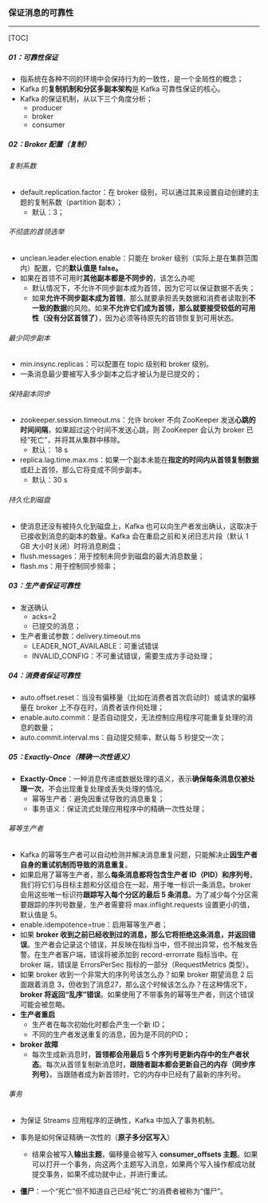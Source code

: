 ### 保证消息的可靠性

------

[TOC]

##### 01：可靠性保证

- 指系统在各种不同的环境中会保持行为的一致性，是一个全局性的概念；
- Kafka 的**复制机制和分区多副本架构**是 Kafka 可靠性保证的核心。
- Kafka 的保证机制，从以下三个角度分析；
  - producer
  - broker
  - consumer

##### 02：Broker 配置（复制）

###### 复制系数

- default.replication.factor：在 broker 级别，可以通过其来设置自动创建的主题的复制系数（partition 副本）；
  - 默认：3；

###### 不彻底的首领选举

- unclean.leader.election.enable：只能在 broker 级别（实际上是在集群范围内）配置，它的**默认值是 false。**
- 如果在首领不可用时**其他副本都是不同步的**，该怎么办呢
  - 默认情况下，不允许不同步副本成为首领，因为它可以保证数据不丢失；
  - 如果**允许不同步副本成为首领**，那么就要承担丢失数据和消费者读取到**不一致的数据**的风险。如果**不允许它们成为首领，那么就要接受较低的可用性（没有分区首领了）**，因为必须等待原先的首领恢复到可用状态。

######  最少同步副本

- min.insync.replicas：可以配置在 topic 级别和 broker 级别。
- 一条消息最少要被写入多少副本之后才被认为是已提交的；

###### 保持副本同步

- zookeeper.session.timeout.ms：允许 broker 不向 ZooKeeper 发送**心跳的时间间隔**，如果超过这个时间不发送心跳，则 ZooKeeper 会认为 broker 已经“死亡”，并将其从集群中移除。
  - 默认： 18 s
- replica.lag.time.max.ms：如果一个副本未能在**指定的时间内从首领复制数据**或赶上首领，那么它将变成不同步副本。
  - 默认：30 s

###### 持久化到磁盘

- 使消息还没有被持久化到磁盘上，Kafka 也可以向生产者发出确认，这取决于已接收到消息的副本的数量。Kafka 会在重启之前和关闭日志片段（默认 1 GB 大小时关闭）时将消息刷盘；
- flush.messages：用于控制未同步到磁盘的最大消息数量；
- flash.ms：用于控制同步频率；

##### 03：生产者保证可靠性

- 发送确认
  - acks=2
  - 已提交的消息；
- 生产者重试参数：delivery.timeout.ms
  - LEADER_NOT_AVAILABLE：可重试错误
  - INVALID_CONFIG：不可重试错误，需要生成方手动处理；

##### 04：消费者保证可靠性

- auto.offset.reset：当没有偏移量（比如在消费者首次启动时）或请求的偏移量在 broker 上不存在时，消费者该作何处理；
- enable.auto.commit：是否自动提交，无法控制应用程序可能重复处理的消息的数量；
- auto.commit.interval.ms：自动提交频率，默认每 5 秒提交一次；

##### 05：Exactly-Once（精确一次性语义）

- **Exactly-Once**：一种消息传递或数据处理的语义，表示**确保每条消息仅被处理一次**，不会出现重复处理或丢失处理的情况。
  - 幂等生产者：避免因重试导致的消息重复；
  - 事务语义：保证流式处理应用程序中的精确一次性处理；

###### 幂等生产者

- Kafka 的幂等生产者可以自动检测并解决消息重复问题，只能解决止**因生产者自身的重试机制而导致的消息重复**。
- 如果启用了幂等生产者，那么**每条消息都将包含生产者 ID（PID）和序列号**。我们将它们与目标主题和分区组合在一起，用于唯一标识一条消息。broker 会用这些唯一标识符**跟踪写入每个分区的最后 5 条消息**。为了减少每个分区需要跟踪的序列号数量，生产者需要将 max.inflight.requests 设置更小的值，默认值是 5。
- enable.idempotence=true：启用幂等生产者；
- 如果 **broker 收到之前已经收到过的消息，那么它将拒绝这条消息，并返回错误**。生产者会记录这个错误，并反映在指标当中，但不抛出异常，也不触发告警。在生产者客户端，错误将被添加到 record-errorrate 指标当中。在 broker 端，错误是 ErrorsPerSec 指标的一部分（RequestMetrics 类型）。
- 如果 broker 收到一个非常大的序列号该怎么办？如果 broker 期望消息 2 后面跟着消息 3，但收到了消息27，那么这个时候该怎么办？在这种情况下，**broker 将返回“乱序”错误**。如果使用了不带事务的幂等生产者，则这个错误可能会被忽略。
- **生产者重启**
  - 生产者在每次初始化时都会产生一个新 ID；
  - 不同的生产者发送重复的消息，因为是不同的PID；
- **broker 故障**
  - 每次生成新消息时，**首领都会用最后 5 个序列号更新内存中的生产者状态**。每次从首领复制新消息时，**跟随者副本都会更新自己的内存（同步序列号）**。当跟随者成为新首领时，它的内存中已经有了最新的序列号。

###### 事务

- 为保证 Streams 应用程序的正确性，Kafka 中加入了事务机制。
- 事务是如何保证精确一次性的（**原子多分区写入**）
  - 结果会被写入**输出主题**，偏移量会被写入 **consumer_offsets 主题**。如果可以打开一个事务，向这两个主题写入消息，如果两个写入操作都成功就提交事务，如果不成功就中止，并进行重试。

- **僵尸**：一个“死亡”但不知道自己已经“死亡”的消费者被称为“僵尸”。
